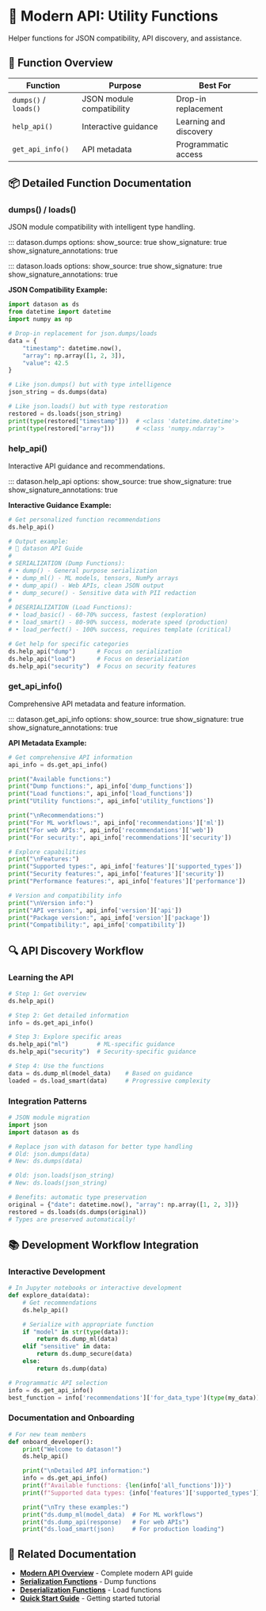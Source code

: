 # 🔧 Modern API: Utility Functions

Helper functions for JSON compatibility, API discovery, and assistance.

## 🎯 Function Overview

| Function | Purpose | Best For |
|----------|---------|----------|
| `dumps()` / `loads()` | JSON module compatibility | Drop-in replacement |
| `help_api()` | Interactive guidance | Learning and discovery |
| `get_api_info()` | API metadata | Programmatic access |

## 📦 Detailed Function Documentation

### dumps() / loads()

JSON module compatibility with intelligent type handling.

::: datason.dumps
    options:
      show_source: true
      show_signature: true
      show_signature_annotations: true

::: datason.loads
    options:
      show_source: true
      show_signature: true
      show_signature_annotations: true

**JSON Compatibility Example:**
```python
import datason as ds
from datetime import datetime
import numpy as np

# Drop-in replacement for json.dumps/loads
data = {
    "timestamp": datetime.now(),
    "array": np.array([1, 2, 3]),
    "value": 42.5
}

# Like json.dumps() but with type intelligence
json_string = ds.dumps(data)

# Like json.loads() but with type restoration
restored = ds.loads(json_string)
print(type(restored["timestamp"]))  # <class 'datetime.datetime'>
print(type(restored["array"]))      # <class 'numpy.ndarray'>
```

### help_api()

Interactive API guidance and recommendations.

::: datason.help_api
    options:
      show_source: true
      show_signature: true
      show_signature_annotations: true

**Interactive Guidance Example:**
```python
# Get personalized function recommendations
ds.help_api()

# Output example:
# 🎯 datason API Guide
#
# SERIALIZATION (Dump Functions):
# • dump() - General purpose serialization
# • dump_ml() - ML models, tensors, NumPy arrays
# • dump_api() - Web APIs, clean JSON output
# • dump_secure() - Sensitive data with PII redaction
#
# DESERIALIZATION (Load Functions):
# • load_basic() - 60-70% success, fastest (exploration)
# • load_smart() - 80-90% success, moderate speed (production)
# • load_perfect() - 100% success, requires template (critical)

# Get help for specific categories
ds.help_api("dump")      # Focus on serialization
ds.help_api("load")      # Focus on deserialization
ds.help_api("security")  # Focus on security features
```

### get_api_info()

Comprehensive API metadata and feature information.

::: datason.get_api_info
    options:
      show_source: true
      show_signature: true
      show_signature_annotations: true

**API Metadata Example:**
```python
# Get comprehensive API information
api_info = ds.get_api_info()

print("Available functions:")
print("Dump functions:", api_info['dump_functions'])
print("Load functions:", api_info['load_functions'])
print("Utility functions:", api_info['utility_functions'])

print("\nRecommendations:")
print("For ML workflows:", api_info['recommendations']['ml'])
print("For web APIs:", api_info['recommendations']['web'])
print("For security:", api_info['recommendations']['security'])

# Explore capabilities
print("\nFeatures:")
print("Supported types:", api_info['features']['supported_types'])
print("Security features:", api_info['features']['security'])
print("Performance features:", api_info['features']['performance'])

# Version and compatibility info
print("\nVersion info:")
print("API version:", api_info['version']['api'])
print("Package version:", api_info['version']['package'])
print("Compatibility:", api_info['compatibility'])
```

## 🔍 API Discovery Workflow

### Learning the API

```python
# Step 1: Get overview
ds.help_api()

# Step 2: Get detailed information
info = ds.get_api_info()

# Step 3: Explore specific areas
ds.help_api("ml")        # ML-specific guidance
ds.help_api("security")  # Security-specific guidance

# Step 4: Use the functions
data = ds.dump_ml(model_data)    # Based on guidance
loaded = ds.load_smart(data)     # Progressive complexity
```

### Integration Patterns

```python
# JSON module migration
import json
import datason as ds

# Replace json with datason for better type handling
# Old: json.dumps(data)
# New: ds.dumps(data)

# Old: json.loads(json_string)  
# New: ds.loads(json_string)

# Benefits: automatic type preservation
original = {"date": datetime.now(), "array": np.array([1, 2, 3])}
restored = ds.loads(ds.dumps(original))
# Types are preserved automatically!
```

## 📚 Development Workflow Integration

### Interactive Development

```python
# In Jupyter notebooks or interactive development
def explore_data(data):
    # Get recommendations
    ds.help_api()

    # Serialize with appropriate function
    if "model" in str(type(data)):
        return ds.dump_ml(data)
    elif "sensitive" in data:
        return ds.dump_secure(data)
    else:
        return ds.dump(data)

# Programmatic API selection
info = ds.get_api_info()
best_function = info['recommendations']['for_data_type'](type(my_data))
```

### Documentation and Onboarding

```python
# For new team members
def onboard_developer():
    print("Welcome to datason!")
    ds.help_api()

    print("\nDetailed API information:")
    info = ds.get_api_info()
    print(f"Available functions: {len(info['all_functions'])}")
    print(f"Supported data types: {info['features']['supported_types']}")

    print("\nTry these examples:")
    print("ds.dump_ml(model_data)  # For ML workflows")
    print("ds.dump_api(response)   # For web APIs")
    print("ds.load_smart(json)     # For production loading")
```

## 🔗 Related Documentation

- **[Modern API Overview](modern-api.md)** - Complete modern API guide
- **[Serialization Functions](modern-serialization.md)** - Dump functions
- **[Deserialization Functions](modern-deserialization.md)** - Load functions
- **[Quick Start Guide](../user-guide/quick-start.md)** - Getting started tutorial
